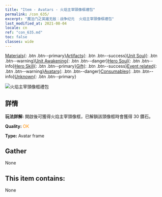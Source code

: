```yaml
---
title: "Item - Avatars - 火焰主宰頭像框禮包"
permalink: /con_635/
excerpt: "魔法门之英雄无敌：战争纪元  火焰主宰頭像框禮包"
last_modified_at: 2021-08-04
locale: cn
ref: "con_635.md"
toc: false
classes: wide
---
```

 [Materials](/ItemsCN/){: .btn .btn--primary}[Artifacts](/ItemsCN/Artifacts/){: .btn .btn--success}[Unit Soul](/ItemsCN/UnitSoul/){: .btn .btn--warning}[Unit Awakening](/ItemsCN/UnitAwakening/){: .btn .btn--danger}[Hero Soul](/ItemsCN/HeroSoul/){: .btn .btn--info}[Hero Skill](/ItemsCN/HeroSkill/){: .btn .btn--primary}[Gift](/ItemsCN/Gift/){: .btn .btn--success}[Event related](/ItemsCN/Events/){: .btn .btn--warning}[Avatars](/ItemsCN/Avatars/){: .btn .btn--danger}[Consumables](/ItemsCN/Consumables/){: .btn .btn--info}[Unknown](/ItemsCN/Unknown/){: .btn .btn--primary}

 ![火焰主宰頭像框禮包](/images/a/avatarFrame_39.png)

## 詳情
 **玩法詳解:** 開啟後可獲得火焰主宰頭像框，已解鎖該頭像框時會獲得 30 鑽石。

 **Quality:** <span style="color: #FF8C00">OK</span>

 **Type:** Avatar frame

## Gather

  None

## This item contains:

  None

